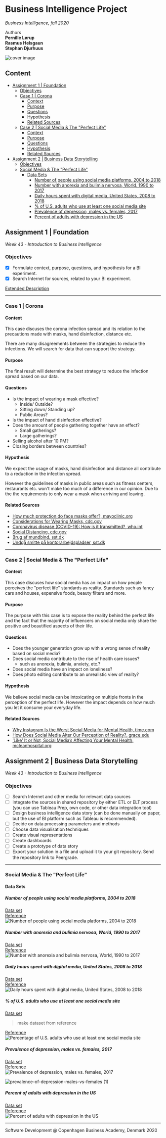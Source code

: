   
  
  
  
  
#  Business Intelligence Project
  
  
_Business Intelligence, fall 2020_
  
Authors  
**Pernille Lørup**  
**Rasmus Helsgaun**  
**Stephan Djurhuus**
  
![cover image](/assets/cover.png?0.6994284008744738 )  
  
##  Content
  
  
- [Assignment 1 | Foundation](/#assignment-1-foundation )
  - [Objectives](/#objectives )
  - [Case 1 | Corona](/#case-1-corona )
    - [Context](/#context )
    - [Purpose](/#purpose )
    - [Questions](/#questions )
    - [Hypothesis](/#hypothesis )
    - [Related Sources](/#related-sources )
  - [Case 2 | Social Media & The "Perfect Life"](/#case-2-social-media-the-perfect-life )
    - [Context](/#context-1 )
    - [Purpose](/#purpose-1 )
    - [Questions](/#questions-1 )
    - [Hypothesis](/#hypothesis-1 )
    - [Related Sources](/#related-sources-1 )
- [Assignment 2 | Business Data Storytelling](/#assignment-2-business-data-storytelling )
  - [Objectives](/#objectives-1 )
  - [Social Media & The "Perfect Life"](/#social-media-the-perfect-life )
    - [Data Sets](/#data-sets )
      - [Number of people using social media platforms, 2004 to 2018](/#number-of-people-using-social-media-platforms-2004-to-2018 )
      - [Number with anorexia and bulimia nervosa, World, 1990 to 2017](/#number-with-anorexia-and-bulimia-nervosa-world-1990-to-2017 )
      - [Daily hours spent with digital media, United States, 2008 to 2018](/#daily-hours-spent-with-digital-media-united-states-2008-to-2018 )
      - [% of U.S. adults who use at least one social media site](/#of-us-adults-who-use-at-least-one-social-media-site )
      - [Prevalence of depression, males vs. females, 2017](/#prevalence-of-depression-males-vs-females-2017 )
      - [Percent of adults with depression in the US](/#percent-of-adults-with-depression-in-the-us )
  
##  Assignment 1 | Foundation
  
  
_Week 43 - Introduction to Business Intelligence_
  
###  Objectives
  
  
-   [x] Formulate context, purpose, questions, and hypothesis for a BI experiment.
-   [x] Search Internet for sources, related to your BI experiment.
  
[Extended Description](https://datsoftlyngby.github.io/soft2020fall/resources/d1b9dbf5-Assignment1.pdf )
  
---
  
###  Case 1 | Corona
  
  
####  Context
  
  
This case discuses the corona infection spread and its relation to the precautions made with masks, hand disinfection, distance etc.
  
There are many disagreements between the strategies to reduce the infections. We will search for data that can support the strategy.
  
####  Purpose
  
  
The final result will determine the best strategy to reduce the infection spread based on our data.
  
####  Questions
  
  
-   Is the impact of wearing a mask effective?
    -   Inside/ Outside?
    -   Sitting down/ Standing up?
    -   Public Areas?
-   Is the impact of hand disinfection effective?
-   Does the amount of people gathering together have an effect?
    -   Small gatherings?
    -   Large gatherings?
-   Selling alcohol after 10 PM?
-   Closing borders between countries?
  
####  Hypothesis
  
  
We expect the usage of masks, hand disinfection and distance all contribute to a reduction in the infection spread.
  
However the guidelines of masks in public areas such as fitness centers, restaurants etc. won't make too much of a difference in our opinion. Due to the the requirements to only wear a mask when arriving and leaving.
  
####  Related Sources
  
  
-   [How much protection do face masks offer?, mayoclinic.org](https://www.mayoclinic.org/diseases-conditions/coronavirus/in-depth/coronavirus-mask/art-20485449 )
-   [Considerations for Wearing Masks, cdc.gov](https://www.cdc.gov/coronavirus/2019-ncov/prevent-getting-sick/cloth-face-cover-guidance.html )
-   [Coronavirus disease (COVID-19): How is it transmitted?, who.int](https://www.who.int/emergencies/diseases/novel-coronavirus-2019/question-and-answers-hub/q-a-detail/q-a-how-is-covid-19-transmitted?gclid=Cj0KCQjwit_8BRCoARIsAIx3Rj4IbNIOS5GNSIbXtZrl5dbsuPjud2LR1egJv3YAlcYCwKoCWhRcBp8aAgHLEALw_wcB )
-   [Social Distancing, cdc.gov](https://www.cdc.gov/coronavirus/2019-ncov/prevent-getting-sick/social-distancing.html )
-   [Brug af mundbind, sst.dk](https://www.sst.dk/-/media/Udgivelser/2020/Corona/Mundbind/Gode_raad_Mundbind.ashx?la=da&hash=9E31A6505100B33E3013BA5C5689FB5CC98A8D09 )
-   [Undgå smitte på kontorarbejdspladser, sst.dk](https://www.sst.dk/-/media/Udgivelser/2020/Corona/Informationsmateriale/Nudging/21079_SST_Manual-kontor.ashx?la=da&hash=380F0671AD0CBCE48D8F50CD70B7145AAAFECC9E )
  
---
  
###  Case 2 | Social Media & The "Perfect Life"
  
  
####  Context
  
  
This case discuses how social media has an impact on how people perceives the "perfect life" standards as reality. Standards such as fancy cars and houses, expensive foods, beauty filters and more.
  
####  Purpose
  
  
The purpose with this case is to expose the reality behind the perfect life and the fact that the majority of influencers on social media only share the positive and beautified aspects of their life.
  
####  Questions
  
  
-   Does the younger generation grow up with a wrong sense of reality based on social media?
-   Does social media contribute to the rise of health care issues?
    -   such as anorexia, bulimia, anxiety, etc.?
-   Does social media have an impact on loneliness?
-   Does photo editing contribute to an unrealistic view of reality?
  
####  Hypothesis
  
  
We believe social media can be intoxicating on multiple fronts in the perception of the perfect life. However the impact depends on how much you let it consume your everyday life.
  
####  Related Sources
  
  
-   [Why Instagram Is the Worst Social Media for Mental Health, time.com](https://time.com/4793331/instagram-social-media-mental-health/ )
-   [How Does Social Media Alter Our Perception of Reality?, grace.edu](https://www.grace.edu/social-media-vs-reality/ )
-   [‘Like’ It or Not, Social Media’s Affecting Your Mental Health, mcleanhospital.org](https://www.mcleanhospital.org/news/it-or-not-social-medias-affecting-your-mental-health )
  
  
  
  
  
##  Assignment 2 | Business Data Storytelling
  
  
_Week 43 - Introduction to Business Intelligence_
  
###  Objectives
  
  
- [ ] Search Internet and other media for relevant data sources
- [ ] Integrate the sources in shared repository by either ETL or ELT process (you can use Tableau Prep, own code, or other data integration tool)
- [ ] Design business intelligence data story (can be done manually on paper, but the use of BI platform such as Tableau is recommended).
- [ ] Decide on data processing parameters and methods
- [ ] Choose data visualisation techniques
- [ ] Create visual representations
- [ ] Create dashboards
- [ ] Create a prototype of data story
- [ ] Export your solution in a file and upload it to your git repository. Send the repository link to Peergrade.
  
---
  
###  Social Media & The "Perfect Life"
  
  
####  Data Sets
  
  
#####  Number of people using social media platforms, 2004 to 2018
  
  
[Data set](/data/users-by-social-media-platform.csv )  
[Reference](https://ourworldindata.org/rise-of-social-media )  
![Number of people using social media platforms, 2004 to 2018](/assets/users-by-social-media-platform.png )
  
#####  Number with anorexia and bulimia nervosa, World, 1990 to 2017
  
  
[Data set](/data/number-with-anorexia-and-bulimia-nervosa.csv )  
[Reference](https://ourworldindata.org/grapher/number-with-anorexia-and-bulimia-nervosa?time=earliest..latest )  
![Number with anorexia and bulimia nervosa, World, 1990 to 2017](/assets/number-with-anorexia-and-bulimia-nervosa.png )
  
#####  Daily hours spent with digital media, United States, 2008 to 2018
  
  
[Data set](/data/daily-hours-spent-with-digital-media-per-adult-user.csv )  
[Reference](https://ourworldindata.org/grapher/daily-hours-spent-with-digital-media-per-adult-user )  
![Daily hours spent with digital media, United States, 2008 to 2018](/assets/daily-hours-spent-with-digital-media-per-adult-user.png )
  
#####  % of U.S. adults who use at least one social media site
  
  
[Data set](/ )
  
> make dataset from reference
  
[Reference](https://www.pewresearch.org/internet/fact-sheet/social-media/ )  
![Percentage of U.S. adults who use at least one social media site](/assets/percentage_of_US_adults_who_use_at_least_one_social_media_site.png )
  
#####  Prevalence of depression, males vs. females, 2017
  
  
[Data set](/data/prevalence-of-depression-males-vs-females.csv )  
[Reference](https://ourworldindata.org/global-mental-health )  
![Prevalence of depression, males vs. females, 2017](/assets/prevalence-of-depression-males-vs-females.png )
  
![prevalence-of-depression-males-vs-females (1)](/assets/prevalence-of-depression-males-vs-females_worldwide.png )
  
#####  Percent of adults with depression in the US
  
  
[Data set](/data/percent_of_adults_with_depression_usafacts.csv )  
[Reference](https://usafacts.org/data/topics/people-society/health/health-risk-factors/depression/?state=00 )  
![Percent of adults with depression in the US](/assets/Percent_of_adults_with_depression_in_the_US.png )
  
  
---
  
Software Development @ Copenhagen Business Academy, Denmark 2020
  